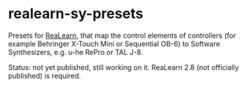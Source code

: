 # realearn-sy-presets
Presets for [ReaLearn](https://github.com/helgoboss/realearn), that map the control elements of controllers (for example Behringer X-Touch Mini or Sequential OB-6) to Software Synthesizers, e.g. u-he RePro or TAL J-8.

Status: not yet published, still working on it.
ReaLearn 2.8 (not officially published) is required.
